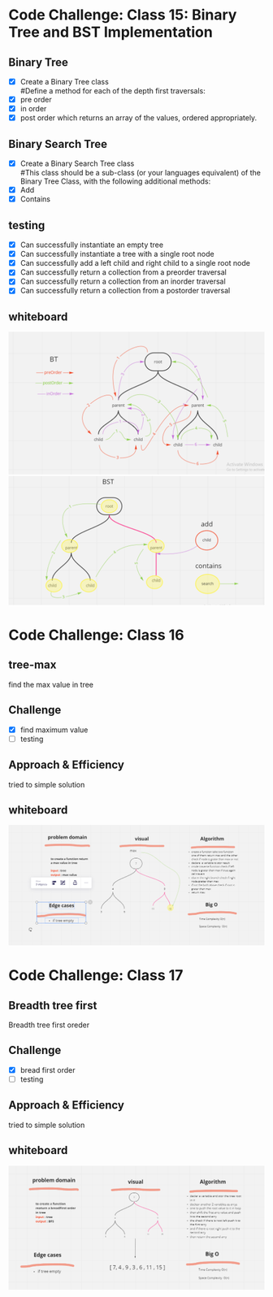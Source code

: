# Code Challenge: Class 15: Binary Tree and BST Implementation

## Binary Tree

- [x] Create a Binary Tree class  
       #Define a method for each of the depth first traversals:
- [x] pre order
- [x] in order
- [x] post order which returns an array of the values, ordered appropriately.

## Binary Search Tree

- [x] Create a Binary Search Tree class  
       #This class should be a sub-class (or your languages equivalent) of the Binary Tree Class, with the following additional methods:
- [x] Add
- [x] Contains

## testing

- [x] Can successfully instantiate an empty tree
- [x] Can successfully instantiate a tree with a single root node
- [x] Can successfully add a left child and right child to a single root node
- [x] Can successfully return a collection from a preorder traversal
- [x] Can successfully return a collection from an inorder traversal
- [x] Can successfully return a collection from a postorder traversal

## whiteboard

![bt](img/bt.PNG)
![bst](img/bst.PNG)

# Code Challenge: Class 16

## tree-max

find the max value in tree

## Challenge

- [x] find maximum value
- [ ] testing

## Approach & Efficiency

tried to simple solution

## whiteboard

![max](img/maxx.PNG)

# Code Challenge: Class 17

## Breadth tree first

Breadth tree first oreder

## Challenge

- [x] bread first order
- [ ] testing

## Approach & Efficiency

tried to simple solution

## whiteboard

![max](img/challenge17.PNG)
